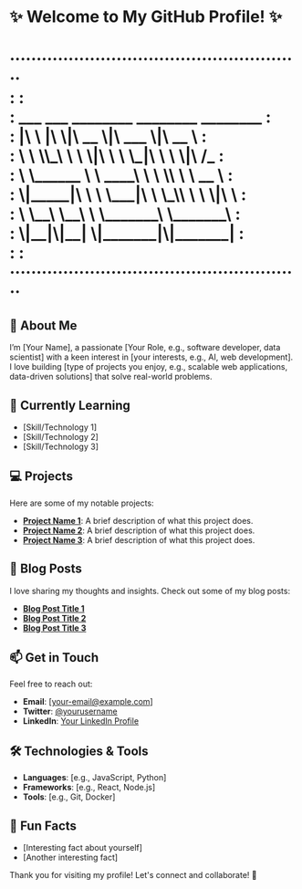# ✨ Welcome to My GitHub Profile! ✨

<h1>
  ······················································· <br>
  :                                                     : <br>
  :     ___   ___  ________  ________  ________         : <br>
  :    |\  \ |\  \|\   __  \|\   ___ \|\   __  \        : <br>
  :    \ \  \\_\  \ \  \|\  \ \  \_|\ \ \  \|\ /_       : <br>
  :     \ \______  \ \   ____\ \  \ \\ \ \   __  \      : <br>
  :      \|_____|\  \ \  \___|\ \  \_\\ \ \  \|\  \     : <br>
  :             \ \__\ \__\    \ \_______\ \_______\    : <br>
  :              \|__|\|__|     \|_______|\|_______|    : <br>
  :                                                     : <br>
  ······················································· <br>
</h1>

## 👤 About Me
I’m [Your Name], a passionate [Your Role, e.g., software developer, data scientist] with a keen interest in [your interests, e.g., AI, web development]. I love building [type of projects you enjoy, e.g., scalable web applications, data-driven solutions] that solve real-world problems.

## 🌱 Currently Learning
- [Skill/Technology 1]
- [Skill/Technology 2]
- [Skill/Technology 3]

## 💻 Projects
Here are some of my notable projects:
- **[Project Name 1](link-to-project)**: A brief description of what this project does.
- **[Project Name 2](link-to-project)**: A brief description of what this project does.
- **[Project Name 3](link-to-project)**: A brief description of what this project does.

## 📝 Blog Posts
I love sharing my thoughts and insights. Check out some of my blog posts:
- **[Blog Post Title 1](link-to-post)**
- **[Blog Post Title 2](link-to-post)**
- **[Blog Post Title 3](link-to-post)**

## 📫 Get in Touch
Feel free to reach out:
- **Email**: [your-email@example.com]
- **Twitter**: [@yourusername](https://twitter.com/yourusername)
- **LinkedIn**: [Your LinkedIn Profile](https://www.linkedin.com/in/yourprofile)

## 🛠️ Technologies & Tools
- **Languages**: [e.g., JavaScript, Python]
- **Frameworks**: [e.g., React, Node.js]
- **Tools**: [e.g., Git, Docker]

## 🎉 Fun Facts
- [Interesting fact about yourself]
- [Another interesting fact]

Thank you for visiting my profile! Let's connect and collaborate! 🌟
